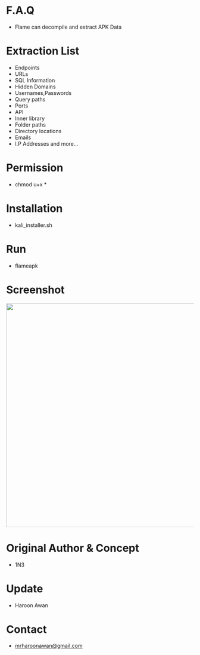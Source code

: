# F.A.Q
- Flame can decompile and extract APK Data

# Extraction List
- Endpoints
- URLs
- SQL Information
- Hidden Domains
- Usernames,Passwords
- Query paths 
- Ports
- API
- Inner library 
- Folder paths 
- Directory locations
- Emails
- I.P Addresses
and more...

# Permission
- chmod u+x *

# Installation
- kali_installer.sh

# Run
- flameapk <apkfile>

# Screenshot
<div align="center">
    <img src="https://i.ibb.co/3SyTMZv/flameapk.png" width="600px"</img> 
</div>

# Original Author & Concept
- 1N3

# Update
- Haroon Awan

# Contact
- mrharoonawan@gmail.com
